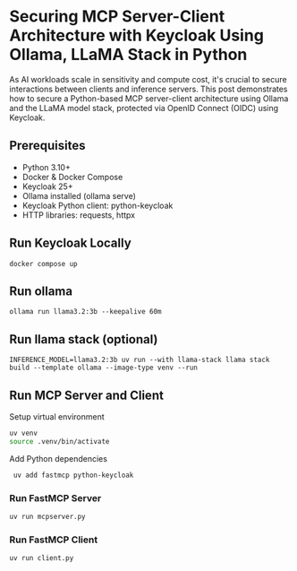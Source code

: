 # Securing MCP Server-Client Architecture with Keycloak Using Ollama, LLaMA Stack in Python

As AI workloads scale in sensitivity and compute cost, it's crucial to secure interactions between clients and inference servers. This post demonstrates how to secure a Python-based MCP server-client architecture using Ollama and the LLaMA model stack, protected via OpenID Connect (OIDC) using Keycloak.

## Prerequisites

* Python 3.10+
* Docker & Docker Compose
* Keycloak 25+
* Ollama installed (ollama serve)
* Keycloak Python client: python-keycloak
* HTTP libraries: requests, httpx


## Run Keycloak Locally

```docker compose up```

## Run ollama

```ollama run llama3.2:3b --keepalive 60m```


## Run llama stack (optional)

```INFERENCE_MODEL=llama3.2:3b uv run --with llama-stack llama stack build --template ollama --image-type venv --run```

## Run MCP Server and Client

Setup virtual environment

```sh
uv venv
source .venv/bin/activate
```

Add Python dependencies

```sh
 uv add fastmcp python-keycloak 
```

### Run FastMCP Server

```sh
uv run mcpserver.py
```

### Run FastMCP Client

```sh
uv run client.py
```
